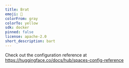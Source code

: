 ```yaml
---
title: Brat
emoji: 🏢
colorFrom: gray
colorTo: yellow
sdk: docker
pinned: false
license: apache-2.0
short_description: bart
---
```


Check out the configuration reference at https://huggingface.co/docs/hub/spaces-config-reference
